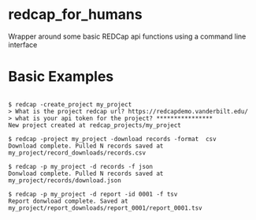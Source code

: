 # redcap_for_humans
Wrapper around some basic REDCap api functions using a command line interface

# Basic Examples

```

$ redcap -create_project my_project
> What is the project redcap url? https://redcapdemo.vanderbilt.edu/
> what is your api token for the project? ****************
New project created at redcap_projects/my_project

$ redcap -project my_project -download records -format  csv
Download complete. Pulled N records saved at my_project/record_downloads/records.csv

$ redcap -p my_project -d records -f json
Donwload complete. Pulled N records saved at my_project/records/download.json

$ redcap -p my_project -d report -id 0001 -f tsv
Report donwload complete. Saved at my_project/report_downloads/report_0001/report_0001.tsv
```
